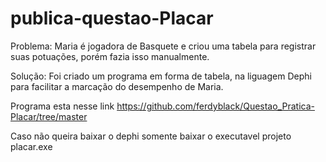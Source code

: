 # publica-questao-Placar
Problema:
Maria é jogadora de Basquete e criou uma tabela para registrar suas potuações, porém fazia isso manualmente.

Solução:
Foi criado um programa em forma de tabela, na liguagem Dephi para facilitar a marcação do desempenho de Maria.

Programa esta nesse link https://github.com/ferdyblack/Questao_Pratica-Placar/tree/master

Caso não queira baixar o dephi somente baixar o executavel projeto placar.exe
